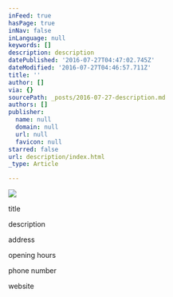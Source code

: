```yaml
---
inFeed: true
hasPage: true
inNav: false
inLanguage: null
keywords: []
description: description
datePublished: '2016-07-27T04:47:02.745Z'
dateModified: '2016-07-27T04:46:57.711Z'
title: ''
author: []
via: {}
sourcePath: _posts/2016-07-27-description.md
authors: []
publisher:
  name: null
  domain: null
  url: null
  favicon: null
starred: false
url: description/index.html
_type: Article

---
```

![](https://the-grid-user-content.s3-us-west-2.amazonaws.com/af901f6a-5f51-44c0-8a34-94c40eddf65a.png)

title

description

address

opening hours

phone number

website